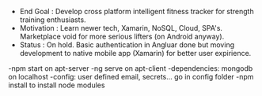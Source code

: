 - End Goal : Develop cross platform intelligent fitness tracker for strength training enthusiasts.
- Motivation : Learn newer tech, Xamarin, NoSQL, Cloud, SPA's. Marketplace void for more serious lifters (on Android anyway).
- Status : On hold. Basic authentication in Angluar done but moving development to native mobile app (Xamarin) for better user expirience. 

-npm start on apt-server
-ng serve on apt-client
-dependencies: mongodb on localhost
-config: user defined email, secrets... go in config folder
-npm install to install node modules
